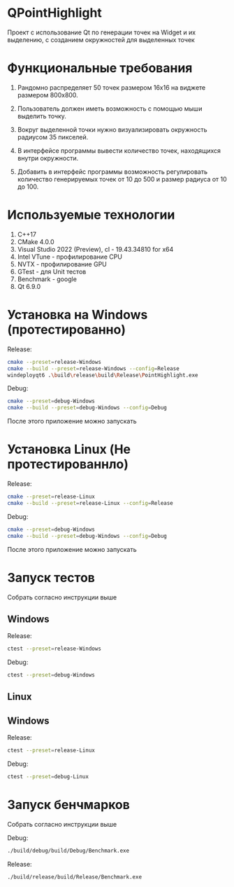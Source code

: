 # QPointHighlight
Проект с использование Qt по генерации точек на Widget и их выделению, с созданием окружностей для выделенных точек

# Функциональные требования

1) Рандомно распределяет 50 точек размером 16х16 на виджете размером 800х800.

2) Пользователь должен иметь возможность с помощью мыши выделить точку.

3) Вокруг выделенной точки нужно визуализировать окружность радиусом 35 пикселей.

4) В интерфейсе программы вывести количество точек, находящихся внутри окружности.

5) Добавить в интерфейс программы возможность регулировать количество генерируемых точек от 10 до 500 и размер радиуса от 10 до 100.

# Используемые технологии
1) C++17
2) CMake 4.0.0
3) Visual Studio 2022 (Preview), cl - 19.43.34810 for x64
4) Intel VTune - профилирование CPU
5) NVTX - профилирование GPU
6) GTest - для Unit тестов
7) Benchmark - google
8) Qt 6.9.0

# Установка на Windows (протестированно)

Release:
```bash
cmake --preset=release-Windows
cmake --build --preset=release-Windows --config=Release
windeployqt6 .\build\release\build\Release\PointHighlight.exe
```

Debug:
```bash
cmake --preset=debug-Windows
cmake --build --preset=debug-Windows --config=Debug
```

После этого приложение можно запускать

# Установка Linux (Не протестированнло)

Release:
```bash
cmake --preset=release-Linux
cmake --build --preset=release-Linux --config=Release
```

Debug:
```bash
cmake --preset=debug-Windows
cmake --build --preset=debug-Windows --config=Debug
```

После этого приложение можно запускать

# Запуск тестов

Собрать согласно инструкции выше

## Windows
Release:
```bash
ctest --preset=release-Windows
```

Debug:
```bash
ctest --preset=debug-Windows
```

## Linux

## Windows
Release:
```bash
ctest --preset=release-Linux
```

Debug:
```bash
ctest --preset=debug-Linux
```

# Запуск бенчмарков

Собрать согласно инструкции выше

Debug:
```bash
./build/debug/build/Debug/Benchmark.exe
```

Release:
```bash
./build/release/build/Release/Benchmark.exe
```